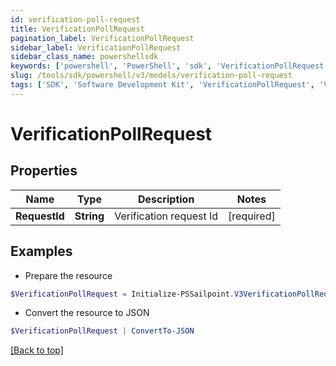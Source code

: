 ```yaml
---
id: verification-poll-request
title: VerificationPollRequest
pagination_label: VerificationPollRequest
sidebar_label: VerificationPollRequest
sidebar_class_name: powershellsdk
keywords: ['powershell', 'PowerShell', 'sdk', 'VerificationPollRequest', 'VerificationPollRequest'] 
slug: /tools/sdk/powershell/v3/models/verification-poll-request
tags: ['SDK', 'Software Development Kit', 'VerificationPollRequest', 'VerificationPollRequest']
---
```



# VerificationPollRequest

## Properties

Name | Type | Description | Notes
------------ | ------------- | ------------- | -------------
**RequestId** | **String** | Verification request Id | [required]

## Examples

- Prepare the resource
```powershell
$VerificationPollRequest = Initialize-PSSailpoint.V3VerificationPollRequest  -RequestId 089899f13a8f4da7824996191587bab9
```

- Convert the resource to JSON
```powershell
$VerificationPollRequest | ConvertTo-JSON
```


[[Back to top]](#) 

